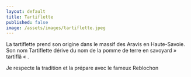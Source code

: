 ```yaml
---
layout: default
title: Tartiflette
published: false
image: /assets/images/tartiflette.jpeg
---
```

La tartiflette prend son origine dans le massif des Aravis en Haute-Savoie. Son nom Tartiflette dérive du nom de la pomme de terre en savoyard  »  tartiflâ « .

Je respecte la tradition et la prépare avec le fameux Reblochon
